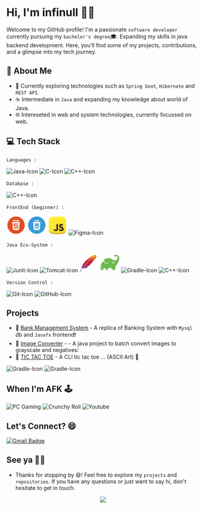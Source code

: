 # Hi, I'm infinull 👋🏻

Welcome to my GitHub profile! I'm a passionate `software developer` currently pursuing my `bachelor's degree`🎓. Expanding my skills in java backend development. Here, you'll find some of my projects, contributions, and a glimpse into my tech journey.

## 🚀 About Me

-   🍃 Currently exploring technologies such as `Spring boot`, `Hibernate` and `REST API`.
-   ☕ Intermediate in `Java` and expanding my knowledge about world of Java.
-   🌐 Intereseted in web and system technologies, currently focussed on web.

## 💻 Tech Stack

`Languages :`

<img src="https://user-images.githubusercontent.com/25181517/117201156-9a724800-adec-11eb-9a9d-3cd0f67da4bc.png" alt="Java-Icon" height="50" width="50"> <img src="https://user-images.githubusercontent.com/25181517/192106070-46255bcf-65e6-4c6b-a296-bf8d0d8fb2a7.png" alt="C-Icon" height="50" width="50"> <img src="https://user-images.githubusercontent.com/25181517/192106073-90fffafe-3562-4ff9-a37e-c77a2da0ff58.png" alt="C++-Icon" height="50" width="50">

`Database :`

<img src="https://user-images.githubusercontent.com/25181517/183896128-ec99105a-ec1a-4d85-b08b-1aa1620b2046.png" alt="C++-Icon" height="50" width="50">

`FrontEnd (beginner) :`

<img src="res/html.png" alt="HTML-Icon" height="50" width="50"> <img src="res/css.png" alt="CSS-Icon" height="50" width="50"> <img src="res/js.png" alt="JS-Icon" height="50" width="50"> <img src="https://user-images.githubusercontent.com/25181517/189715289-df3ee512-6eca-463f-a0f4-c10d94a06b2f.png" alt="Figma-Icon" height="50" width="50">

`Java Eco-System :`

<img src="https://user-images.githubusercontent.com/25181517/117533873-484d4480-afef-11eb-9fad-67c8605e3592.png" alt="Junit-Icon" height="50" width="50"> <img src="https://user-images.githubusercontent.com/25181517/183894676-137319b5-1364-4b6a-ba4f-e9fc94ddc4aa.png" alt="Tomcat-Icon" height="50" width="50"> <img src="res/maven.png" alt="Maven-Icon" height="45" width="50"> <img src="res/gradle.png" alt="Gradle-Icon" height="50" width="50"> <img src="https://user-images.githubusercontent.com/25181517/183891303-41f257f8-6b3d-487c-aa56-c497b880d0fb.png" alt="Gradle-Icon" height="50" width="50"> <img src="https://user-images.githubusercontent.com/25181517/117201470-f6d56780-adec-11eb-8f7c-e70e376cfd07.png" alt="C++-Icon" height="50" width="50">

`Version Control :`

<img src="https://user-images.githubusercontent.com/25181517/192108372-f71d70ac-7ae6-4c0d-8395-51d8870c2ef0.png" alt="Git-Icon" height="50" width="50"> <img src="https://user-images.githubusercontent.com/25181517/192108374-8da61ba1-99ec-41d7-80b8-fb2f7c0a4948.png" alt="GitHub-Icon" height="50" width="50">

## Projects

-   🔗 [Bank Management System](https://github.com/Infi-null-0/Bank-Management-System) - A replica of Banking System with `Mysql` db and `Javafx` frontend❗
-   🔗 [Image Converter](https://github.com/Infi-null-0/Image_editor) - - A java project to batch convert images to grayscale and negatives❕
-   🔗 [TIC TAC TOE](https://github.com/Infi-null-0/TIC_TAC_TOE) - A CLI tic tac toe ... (ASCII Art) 👾

<img src="https://github-readme-streak-stats.herokuapp.com/?user=infi-null-0&theme=vue-dark&hide_border=true&layout=compact&border_radius=7" alt="Gradle-Icon" width="355"> <img src="https://github-readme-stats.vercel.app/api/top-langs/?username=infi-null-0&theme=vue-dark&show_icons=true&hide_border=true&layout=compact" alt="Gradle-Icon" width="300">

## When I'm AFK 🕹️

![PC Gaming](https://img.shields.io/badge/Pc%20gaming-0078D6?style=for-the-badge&logo=windows&logoColor=white) ![Crunchy Roll](https://img.shields.io/badge/Crunchyroll-F47521?style=for-the-badge&logo=crunchyroll&logoColor=white) ![Youtube](https://img.shields.io/badge/Netflix-E50914?style=for-the-badge&logo=netflix&logoColor=white)

## Let's Connect? 😄

[![Gmail Badge](https://img.shields.io/badge/-infinull0%40gmail.com-ffffff?logoColor=red&logo=Gmail&link=mailto:infinull0@gmail.com)](mailto:infinull0@gmail.com)

## See ya 👋🏻

-   Thanks for stopping by 😄! Feel free to explore my `projects` and `repositories`. If you have any questions or just want to say hi, don't hesitate to get in touch.

<p align="center">

<img src="https://quotes-github-readme.vercel.app/api?type=horizontal&theme=dark&quote=Don't%20worry%20about%20failures,%20you%20only%20have%20to%20get%20it%20right%20once.&author=Drew%20Houston%20(Dropbox%20CEO)">

</p>
